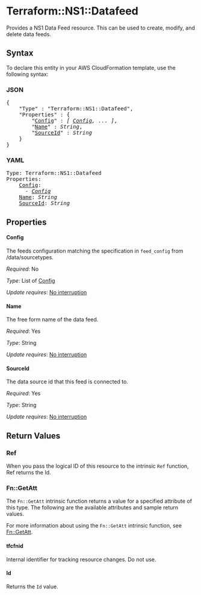 # Terraform::NS1::Datafeed

Provides a NS1 Data Feed resource. This can be used to create, modify, and delete data feeds.

## Syntax

To declare this entity in your AWS CloudFormation template, use the following syntax:

### JSON

<pre>
{
    "Type" : "Terraform::NS1::Datafeed",
    "Properties" : {
        "<a href="#config" title="Config">Config</a>" : <i>[ <a href="config.md">Config</a>, ... ]</i>,
        "<a href="#name" title="Name">Name</a>" : <i>String</i>,
        "<a href="#sourceid" title="SourceId">SourceId</a>" : <i>String</i>
    }
}
</pre>

### YAML

<pre>
Type: Terraform::NS1::Datafeed
Properties:
    <a href="#config" title="Config">Config</a>: <i>
      - <a href="config.md">Config</a></i>
    <a href="#name" title="Name">Name</a>: <i>String</i>
    <a href="#sourceid" title="SourceId">SourceId</a>: <i>String</i>
</pre>

## Properties

#### Config

The feeds configuration matching the specification in
`feed_config` from /data/sourcetypes.

_Required_: No

_Type_: List of <a href="config.md">Config</a>

_Update requires_: [No interruption](https://docs.aws.amazon.com/AWSCloudFormation/latest/UserGuide/using-cfn-updating-stacks-update-behaviors.html#update-no-interrupt)

#### Name

The free form name of the data feed.

_Required_: Yes

_Type_: String

_Update requires_: [No interruption](https://docs.aws.amazon.com/AWSCloudFormation/latest/UserGuide/using-cfn-updating-stacks-update-behaviors.html#update-no-interrupt)

#### SourceId

The data source id that this feed is connected to.

_Required_: Yes

_Type_: String

_Update requires_: [No interruption](https://docs.aws.amazon.com/AWSCloudFormation/latest/UserGuide/using-cfn-updating-stacks-update-behaviors.html#update-no-interrupt)

## Return Values

### Ref

When you pass the logical ID of this resource to the intrinsic `Ref` function, Ref returns the Id.

### Fn::GetAtt

The `Fn::GetAtt` intrinsic function returns a value for a specified attribute of this type. The following are the available attributes and sample return values.

For more information about using the `Fn::GetAtt` intrinsic function, see [Fn::GetAtt](https://docs.aws.amazon.com/AWSCloudFormation/latest/UserGuide/intrinsic-function-reference-getatt.html).

#### tfcfnid

Internal identifier for tracking resource changes. Do not use.

#### Id

Returns the <code>Id</code> value.

